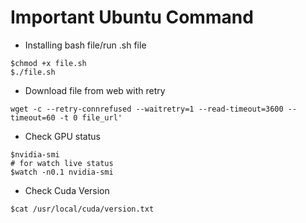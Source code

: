 # Important Ubuntu Command

* Installing bash file/run .sh file

```
$chmod +x file.sh
$./file.sh

```

* Download file from web with retry

```
wget -c --retry-connrefused --waitretry=1 --read-timeout=3600 --timeout=60 -t 0 file_url'

```

* Check GPU status

```
$nvidia-smi
# for watch live status
$watch -n0.1 nvidia-smi
```

* Check Cuda Version

```
$cat /usr/local/cuda/version.txt
```


